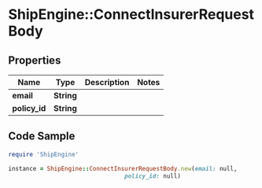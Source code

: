 # ShipEngine::ConnectInsurerRequestBody

## Properties

Name | Type | Description | Notes
------------ | ------------- | ------------- | -------------
**email** | **String** |  | 
**policy_id** | **String** |  | 

## Code Sample

```ruby
require 'ShipEngine'

instance = ShipEngine::ConnectInsurerRequestBody.new(email: null,
                                 policy_id: null)
```


